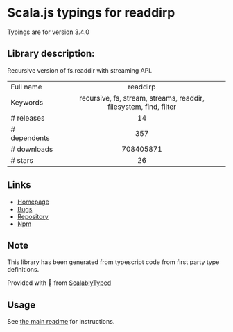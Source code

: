 
# Scala.js typings for readdirp

Typings are for version 3.4.0

## Library description:
Recursive version of fs.readdir with streaming API.

|                    |                 |
| ------------------ | :-------------: |
| Full name          | readdirp |
| Keywords           | recursive, fs, stream, streams, readdir, filesystem, find, filter |
| # releases         | 14 |
| # dependents       | 357 |
| # downloads        | 708405871 |
| # stars            | 26 |

## Links
- [Homepage](https://github.com/paulmillr/readdirp)
- [Bugs](https://github.com/paulmillr/readdirp/issues)
- [Repository](https://github.com/paulmillr/readdirp)
- [Npm](https://www.npmjs.com/package/readdirp)
    


## Note
This library has been generated from typescript code from first party type definitions.

Provided with :purple_heart: from [ScalablyTyped](https://github.com/oyvindberg/ScalablyTyped)

## Usage
See [the main readme](../../readme.md) for instructions.


